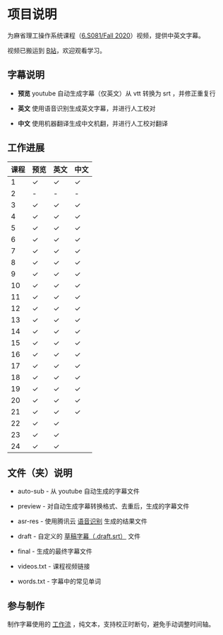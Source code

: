 # 项目说明

为麻省理工操作系统课程（[6.S081/Fall 2020](https://pdos.csail.mit.edu/6.828/2020/schedule.html)）视频，提供中英文字幕。

视频已搬运到 [B站](https://www.bilibili.com/video/BV19k4y1C7kA/)，欢迎观看学习。

## 字幕说明

- **预览** youtube 自动生成字幕（仅英文）从 vtt 转换为 srt ，并修正重复行

- **英文** 使用语音识别生成英文字幕，并进行人工校对

- **中文** 使用机器翻译生成中文机翻，并进行人工校对翻译

## 工作进展

| 课程 | 预览    | 英文    | 中文    |
| ---- | ------- | ------- | ------- |
| 1    | &check; | &check; | &check; |
| 2    | -       | -       | -       |
| 3    | &check; | &check; | &check; |
| 4    | &check; | &check; | &check; |
| 5    | &check; | &check; | &check; |
| 6    | &check; | &check; | &check; |
| 7    | &check; | &check; | &check; |
| 8    | &check; | &check; | &check; |
| 9    | &check; | &check; | &check; |
| 10   | &check; | &check; | &check; |
| 11   | &check; | &check; | &check; |
| 12   | &check; | &check; | &check; |
| 13   | &check; | &check; | &check; |
| 14   | &check; | &check; | &check; |
| 15   | &check; | &check; | &check; |
| 16   | &check; | &check; | &check; |
| 17   | &check; | &check; | &check; |
| 18   | &check; | &check; | &check; |
| 19   | &check; | &check; | &check; |
| 20   | &check; | &check; | &check; |
| 21   | &check; | &check; | &check; |
| 22   | &check; | &check; |         |
| 23   | &check; | &check; |         |
| 24   | &check; | &check; |         |

## 文件（夹）说明

- auto-sub - 从 youtube 自动生成的字幕文件

- preview - 对自动生成字幕转换格式、去重后，生成的字幕文件

- asr-res - 使用腾讯云 [语音识别](https://cloud.tencent.com/document/product/1093/37139) 生成的结果文件

- draft - 自定义的 [草稿字幕（.draft.srt）](https://github.com/mayf09/subtitle-tools/blob/develop/draft.srt.md) 文件

- final - 生成的最终字幕文件

- videos.txt - 课程视频链接

- words.txt - 字幕中的常见单词

## 参与制作

制作字幕使用的 [工作流](https://github.com/mayf09/subtitle-tools/blob/develop/example/README.md) ，纯文本，支持校正时断句，避免手动调整时间轴。
